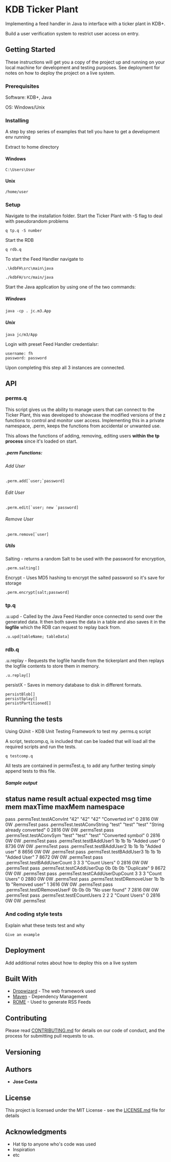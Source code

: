 # KDB Ticker Plant

Implementing a feed handler in Java to interface with a ticker plant in KDB+.

Build a user verification system to restrict user access on entry.

## Getting Started

These instructions will get you a copy of the project up and running on your local machine for development and testing purposes. See deployment for notes on how to deploy the project on a live system.

### Prerequisites

Software: KDB+, Java

OS: Windows/Unix

### Installing
A step by step series of examples that tell you have to get a development env running

Extract to home directory

#### Windows
```
C:\Users\User
```
#### Unix
```
/home/user
```
### Setup

Navigate to the installation folder.
Start the Ticker Plant with -S flag to deal with pseudorandom problems
```
q tp.q -S number
```
Start the RDB 
```
q rdb.q
```
To start the Feed Handler navigate to 
```
.\kdbFH\src\main\java 
```
```
./kdbFH/src/main/java
```
Start the Java application by using one of the two commands:
##### Windows
```
java -cp . jc.m3.App
```
##### Unix
```
java jc/m3/App
```
Login with preset Feed Handler credentialsr:
```
username: fh
password: password
```

Upon completing this step all 3 instances are connected.

## API

### perms.q

This script gives us the ability to manage users that can connect to the Ticker Plant, this was developed to showcase the modified versions of the z functions to control and monitor user access. Implementing this in a private namespace, .perm, keeps the functions from accidental or unwanted use.

This allows the functions of adding, removing, editing users **within the tp process** since it's loaded on start.

##### .perm Functions:

###### Add User

```
.perm.add[`user;`password]
```
###### Edit User 

```
.perm.edit[`user; new `password]
```
###### Remove User

```
.perm.remove[`user]
```


##### Utils
Salting - returns a random Salt to be used with the password for encryption, 
```
.perm.salting[]
```
Encrypt - Uses MD5 hashing to encrypt the salted password so it's save for storage
```
.perm.encrypt[salt;password] 
```

### tp.q
.u.upd - Called by the Java Feed Handler once connected to send over the generated data. It then both saves the data in a table and also saves it in the **logfile** which the RDB can request to replay back from.

```
.u.upd[tableName; tableData]
```

### rdb.q
.u.replay - Requests the logfile handle from the tickerplant and then replays the logfile contents to store them in memory.

```
.u.replay[]
```

persistX - Saves in memory database to disk in different formats.
```
persistBlob[]
persistSplay[]
persistPartitioned[]
```









## Running the tests
Using QUnit - KDB Unit Testing Framework to test my .perms.q script

A script, testcomp.q, is included that can be loaded that will load all the required scripts and run the tests. 
```
q testcomp.q
```
All tests are contained in permsTest.q, to add any further testing simply append tests to this file.

##### Sample output

status name                            result actual expected msg                        time mem  maxTime maxMem namespace
----------------------------------------------------------------------------------------------------------------------------
pass   .permsTest.testAConvInt         "42"   "42"   "42"     "Converted int"            0    2816 0W      0W     .permsTest
pass   .permsTest.testAConvString      "test" "test" "test"   "String already converted" 0    2816 0W      0W     .permsTest
pass   .permsTest.testAConvSym         "test" "test" "test"   "Converted symbol"         0    2816 0W      0W     .permsTest
pass   .permsTest.testBAddUser1        1b     1b     1b       "Added user"               0    8736 0W      0W     .permsTest
pass   .permsTest.testBAddUser2        1b     1b     1b       "Added user"               8    8656 0W      0W     .permsTest
pass   .permsTest.testBAddUser3        1b     1b     1b       "Added User"               7    8672 0W      0W     .permsTest
pass   .permsTest.testBAddUserCount    3      3      3        "Count Users"              0    2816 0W      0W     .permsTest
pass   .permsTest.testCAddUserDup      0b     0b     0b       "Duplicate"                9    8672 0W      0W     .permsTest
pass   .permsTest.testCAddUserDupCount 3      3      3        "Count Users"              0    2880 0W      0W     .permsTest
pass   .permsTest.testDRemoveUser      1b     1b     1b       "Removed user"             1    3616 0W      0W     .permsTest
pass   .permsTest.testDRemoveUserF     0b     0b     0b       "No user found"            7    2816 0W      0W     .permsTest
pass   .permsTest.testECountUsers      2      2      2        "Count Users"              0    2816 0W      0W     .permsTest

### And coding style tests

Explain what these tests test and why

```
Give an example
```

## Deployment

Add additional notes about how to deploy this on a live system

## Built With

* [Dropwizard](http://www.dropwizard.io/1.0.2/docs/) - The web framework used
* [Maven](https://maven.apache.org/) - Dependency Management
* [ROME](https://rometools.github.io/rome/) - Used to generate RSS Feeds

## Contributing

Please read [CONTRIBUTING.md](https://gist.github.com/PurpleBooth/b24679402957c63ec426) for details on our code of conduct, and the process for submitting pull requests to us.

## Versioning


## Authors

* **Jose Costa** 

## License

This project is licensed under the MIT License - see the [LICENSE.md](LICENSE.md) file for details

## Acknowledgments

* Hat tip to anyone who's code was used
* Inspiration
* etc

